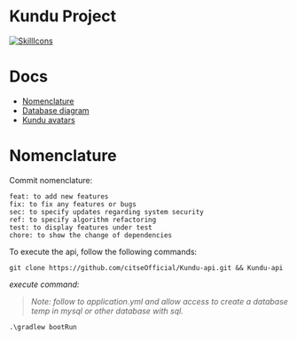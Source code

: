 # Kundu Project

[![SkillIcons](https://skillicons.dev/icons?i=androidstudio,spring,mysql,docker,sentry,kotlin,java,git)](https://skillicons.dev)

# Docs

- [Nomenclature](#nomenclature)
- [Database diagram](https://github.com/citseOfficial/Kundu-api/tree/main/src/main/resources/.github/kundu_diagram-v2.png)
- [Kundu avatars](https://ibb.co/album/dWqKW6)

# Nomenclature
Commit nomenclature:
```
feat: to add new features
fix: to fix any features or bugs
sec: to specify updates regarding system security
ref: to specify algorithm refactoring
test: to display features under test
chore: to show the change of dependencies
```

To execute the api, follow the following commands:
```
git clone https://github.com/citseOfficial/Kundu-api.git && Kundu-api
```

_execute command:_
> _Note: follow to application.yml and allow access
> to create a database temp in mysql or other database with sql._
```
.\gradlew bootRun
```
